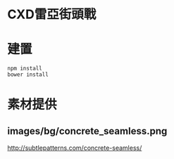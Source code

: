 CXD雷亞街頭戰
===

# 建置

	npm install
	bower install
	
# 素材提供
## images/bg/concrete_seamless.png
<http://subtlepatterns.com/concrete-seamless/>